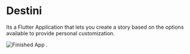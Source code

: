

# Destini 
Its a Flutter Application that lets you create a story based on the options available to provide personal customization.

![Finished App](https://github.com/londonappbrewery/Images/blob/master/Destini.gif)
.
